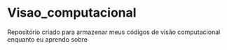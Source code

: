 # Visao_computacional
Repositório criado para armazenar meus códigos de visão computacional enquanto eu aprendo sobre
